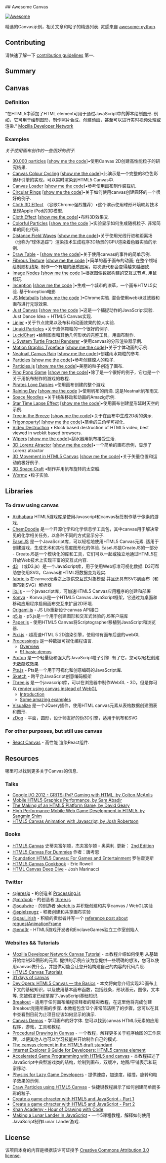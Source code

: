 <div class="github-widget" data-repo="raphamorim/awesome-canvas"></div>
## Awesome Canvas

[![Awesome](https://cdn.rawgit.com/sindresorhus/awesome/d7305f38d29fed78fa85652e3a63e154dd8e8829/media/badge.svg)](https://github.com/sindresorhus/awesome)

 精选的Canvas示例，相关文章和帖子的精选列表.  灵感来自 [awesome-python](https://github.com/vinta/awesome-python).

## Contributing

请快速了解一下 [contribution guidelines](https://github.com/raphamorim/awesome-canvas/blob/master/CONTRIBUTING.md) 第一.

## Summary





## Canvas

### Definition

 “在HTML5中添加了HTML <canvas>  element可用于通过JavaScript中的脚本绘制图形.  例如，它可用于绘制图形，制作照片合成，创建动画，甚至可以进行实时视频处理或渲染.“ [Mozilla Developer Network](https://developer.mozilla.org/en-US/docs/Web/API/Canvas_API)

### Examples

*关于使用画布创作的一些很好的例子.*


* [30.000 particles](http://codepen.io/soulwire/full/Ffvlo) [[show me the code](http://codepen.io/soulwire/pen/Ffvlo)]•使用Canvas 2D创建高性能粒子的研究结果.
* [Canvas Colour Cycling](http://www.effectgames.com/demos/canvascycle/) [[show me the code](http://www.effectgames.com/effect/article.psp.html/joe/Old_School_Color_Cycling_with_HTML5)]•此演示是一个完整的8位色彩循环引擎的实现，可以实时渲染到HTML5 Canvas中.
* [Canvas Loader](http://cssdeck.com/labs/full/4do6cnjm) [[show me the code](http://cssdeck.com/labs/4do6cnjm)]•参考使用画布制作装载机.
* [Circular Rings](http://cssdeck.com/labs/full/zeaklousedit) [[show me the code](http://cssdeck.com/labs/zeaklousedit)]•关于如何使用canvas创建圆环的一个很好的例子.
* [Cloth 3D Effect](http://gyu.que.jp/jscloth/) （谷歌Chrome强烈推荐）•这个演示使用球形环境映射技术呈现Apple iPod的3D模型.
* [Cloth Effect](http://raphamorim.io/canvas-experiments/cloth) [[show me the code](https://github.com/raphamorim/canvas-experiments)]•布料3D效果叉.
* [Colorful Particles](http://raphamorim.io/canvas-experiments/particles) [[show me the code](https://github.com/raphamorim/canvas-experiments) ]•实验显示如何生成随机粒子.  非常简单的同化代码.
* [Distance Field Waves](http://www.kevs3d.co.uk/dev/shaders/distancefield3.html) [[show me the code](https://github.com/kevinroast/webglshaders/blob/master/distancefield3.html)]•关于使用光线行进和距离场（也称为“球体追踪”）渲染技术生成程序3D场景的GPU渲染着色器实验的示例.
* [Draw Table](http://raphamorim.io/canvas-experiments/draw) - [[show me the code](https://github.com/raphamorim/canvas-experiments)]•关于使用canvas的事件的简单示例.
* [Fibrous Texture](http://cssdeck.com/labs/full/fibrous) [[show me the code](http://cssdeck.com/labs/fibrous) ]•简单的基于画布的动画;  在整个领域绘制随机线条.  制作一个有趣的纸质图案，每次迭代都会变得越来越细致.
* [Image Nodes](http://cssdeck.com/labs/full/image-nodes) [[show me the code](http://cssdeck.com/labs/image-nodes) ]•根据图像数据构建的交互式节点.  用鼠标玩.
* [Inception](http://raphamorim.io/canvas-experiments/inception) [[show me the code](https://github.com/raphamorim/canvas-experiments) ]•生成一个城市的潦草，一个画布HTML5实验.  基于Inception电影 
* [JS Metaballs](http://cssdeck.com/labs/full/js-metaballs) [[show me the code](http://cssdeck.com/labs/js-metaballs) ]•Chrome实验.  混合使用webkit过滤器和画布进行元球效果.
* [Just Canvas](http://raphamorim.io/just-canvas/) [[show me the code](https://github.com/raphamorim/just-canvas) ]•这是一个捕捉动作的JavaScript实验.  Just Dance Idea + HTML5 Canvas实现.
* [Linjer](http://lab.hakim.se/linjer/) •关于节点效果以及布料和动画效果的惊人实验.
* [Liquid Particles](http://spielzeugz.de/html5/liquid-particles.html) •关于液体颗粒的一个很好的例子.
* [LucidChart](http://www.lucidchart.com/documents/demo) •绘制图表和其他几何形状的完整工具，用画布制作.
* [L-System Turtle Fractal Renderer](http://www.kevs3d.co.uk/dev/lsystems/) •使用canvas的分形渲染器示例.
* [Motion Graphic Typeface](http://codepen.io/ara_node/full/nuJCG/) [[show me the code](http://codepen.io/ara_node/pen/nuJCG)]•关于字体动画的示例.
* [Neatnait Canvas Rain](http://cssdeck.com/labs/full/neatnait-canvas-rain) [[show me the code](http://cssdeck.com/labs/neatnait-canvas-rain)]•创建雨水颗粒的参考.
* [Particles](http://codepen.io/pixelgrid/full/ECrKd) [[show me the code](http://codepen.io/pixelgrid/pen/ECrKd)]•参考创建惊人的粒子.
* [Particles.js](http://codepen.io/VincentGarreau/full/pnlso/) [[show me the code](http://codepen.io/VincentGarreau/pen/pnlso)]•美丽的粒子创造了画布.
* [Ping Pong Game](http://cssdeck.com/labs/full/ping-pong-game-tutorial-with-html5-canvas-and-sounds) [[show me the code](http://cssdeck.com/labs/ping-pong-game-tutorial-with-html5-canvas-and-sounds)]•除了是一个很好的例子，它也是一个关于用帆布制作的游戏的教程.
* [Pirates Love Daisies](http://www.pirateslovedaisies.com/) •使用画布创建的整个游戏
* [Raining Day](http://raphamorim.io/raining-day/) [[show me the code](https://github.com/raphamorim/canvas-experiments) ]•使用帆布的雨滴.  这是Neatnait帆布雨叉.
* [Space Noodles](http://www.spielzeugz.de/html5/space-noodles/) •关于线条移动和动画的Amazig示例.
* [Star Time Lapse Effect](https://fralonra.github.io/star-time-lapse/demo/) [[show me the code](https://github.com/fralonra/star-time-lapse)]•使用画布创建星形延时天空的示例.
* [Tree in the Breeze](http://cssdeck.com/labs/full/fjqj6ifd) [[show me the code](http://cssdeck.com/labs/fjqj6ifd)]•关于在画布中生成2D树的演示.
* [Trigonoparty!](https://ramesaliyev.com/trigonoparty) [[show me the code](https://github.com/ramesaliyev/trigonoparty)]•简单的三角学可视化.
* [Video Destruction](http://www.craftymind.com/factory/html5video/CanvasVideo.html) • Block based destruction of HTML5 video, best viewed in webkit based browsers.
* [Wipers](http://cssdeck.com/labs/full/oluh99m6) [[show me the code](http://cssdeck.com/labs/oluh99m6)]•刮水器用帆布接受生活.
* [3D Lorenz Atractor](http://cssdeck.com/labs/full/3d-lorenz-atractor) [[show me the code](http://cssdeck.com/labs/3d-lorenz-atractor)]•一个简单的画布示例，显示了Lorenz atractor
* [3D Movement in HTML5 Canvas](http://cssdeck.com/labs/full/xtunjekt) [[show me the code](http://cssdeck.com/labs/xtunjekt)]•关于矢量位置和运动的极好例子.
* [3D Space Craft](http://07055944295.com/solvalou.php) •制作并用帆布旋转的太空船.
* [Wormz](https://www.chromeexperiments.com/experiment/wormz) •粒子实验.


## Libraries

### To draw using canvas

- [Akihabara](http://www.kesiev.com/akihabara/) HTML5游戏库是使用Javascript和canvas标签制作基于像素的游戏.
- [ChemDoodle](http://web.chemdoodle.com/) 是一个开源化学和化学信息学工具包，其中canvas用于解决常见的化学相关任务，以各种不同的方式显示分子.
- [EaselJS](https://createjs.com/easeljs)  是一个JavaScript库，可以轻松地使用HTML5 Canvas元素.  适用于创建游戏，生成艺术和其他高度图形化的体验.  EaselJS是CreateJS的一部分 -  CreateJS是一个模块化的库和工具，它们可以一起或独立地通过HTML5在开放Web技术上实现丰富的交互式内容.
- [d3](https://github.com/d3/d3)  （或D3.js）是一个JavaScript库，用于使用Web标准可视化数据.  D3可帮助您使用SVG，Canvas和HTML将数据变为现实.
- [fabric.js](http://fabricjs.com) 在canvas元素之上提供交互式对象模型
并且还具有SVG到画布（和画布到SVG）解析器
- [iio.js](https://github.com/iioinc/iio.js) - 一个javascript库，可加速HTML5 Canvas应用程序的创建和部署
- [Konva](https://github.com/konvajs/konva) -  Konva.js是一个HTML5 Canvas JavaScript框架，它通过为桌面和移动应用程序启用画布交互来扩展2D环境. 
- [Origami.js](https://github.com/raphamorim/origami.js) -  JS Lib重新设计canvas API接口
- [p5.js](https://p5js.org) -  p5.js是一个用于创建图形和交互式体验的JS客户端库
- [Paper.js](https://github.com/paperjs/paper.js) - 使用HTML5 Canvas将Scriptographer移植到JavaScript和浏览器.
- [Pixi.js](http://www.pixijs.com) - 超高速HTML 5 2D渲染引擎，使用带有画布后退的webGL
- [Processingjs](http://ejohn.org/blog/processingjs/) 是一种数据可视化编程语言.
    - [Overview](http://ejohn.org/blog/overview-of-processing/)
    - [91 basic demos](http://ejohn.org/apps/processing.js/examples/basic/)
- [Proton](https://github.com/a-jie/Proton)  是一个轻量级和强大的JavaScript粒子引擎.  有了它，您可以轻松创建无数酷炫效果 
- [Pts.js](https://ptsjs.org) -  Pts是一个用于可视化和创意编码的JavaScript库.
- [Sketch](https://github.com/soulwire/sketch.js) - 跨平台JavaScript创意编码框架
- [Three.js](http://threejs.org/) 是一个javascript库，可以在浏览器中制作WebGL  -  3D，但是你可以 [render using canvas instead of WebGL](http://threejs.org/docs/#Reference/Renderers/CanvasRenderer)
    - [Introduction](http://threejs.org/docs/#Manual/Introduction/Creating_a_scene)
    - [Some amazing examples](http://threejs.org/examples/)
- [Visualize](https://github.com/filamentgroup/jQuery-Visualize) 是一个JQuery插件，使用HTML canvas元素从表格数据创建图表和图形.
- [zDog](https://github.com/metafizzy/zdog) - 平面，圆形，设计师友好的伪3D引擎，适用于帆布和SVG

### For other purposes, but still use canvas
- [React Canvas](https://github.com/Flipboard/react-canvas)   - 高性能 <canvas>  渲染React组件.


## Resources

哪里可以找到更多关于Canvas的信息.

### Talks

- [Google I/O 2012 - GRITS: PvP Gaming with HTML, by Colton McAnlis](https://www.youtube.com/watch?v=Prkyd5n0P7k)
- [Mobile HTML5 Graphics Performance, by Sam Abadir](https://www.youtube.com/watch?v=_fBRJgH_c1s)
- [The Making of an HTML5 Platform Game, by David Geary](https://www.youtube.com/watch?v=S256vAqGY6c)
- [High Performance Mobile Web Game Development in HTML5, by Sangmin Shim](https://www.youtube.com/watch?v=T8OCEqM7mqU)
- [HTML5 Canvas Animation with Javascript, by Josh Robertson](https://www.youtube.com/watch?v=sLt9WeyGVEQ)


### Books

- [HTML5 Canvas](http://shop.oreilly.com/product/0636920013327.do)  史蒂夫富尔顿，杰夫富尔顿 - 奥莱利.  更新： [2nd Edition](http://shop.oreilly.com/product/0636920026266.do)
- [HTML5 Canvas For Dummies](http://www.amazon.com/HTML5-Canvas-For-Dummies-Cowan/dp/1118385357) 作者：唐考恩
- [Foundation HTML5 Canvas: For Games and Entertainment](http://www.amazon.com/gp/product/1430232919/ref=as_li_qf_sp_asin_il_tl?ie=UTF8&tag=rawkes-20&linkCode=as2&camp=1789&creative=9325&creativeASIN=1430232919) 罗伯霍克斯
- [HTML5 Canvas Cookbook](https://www.packtpub.com/web-development/html5-canvas-cookbook) -  Eric Rowell
- [HTML Canvas Deep Dive](http://joshondesign.com/p/books/canvasdeepdive/title.html) -  Josh Marinacci

### Twitter

* [@jeresig](https://twitter.com/jeresig) - 的创造者 [Processing.js](https://github.com/jeresig/processing-js)
* [@mrdoob](https://twitter.com/mrdoob) - 的创造者 [three.js](https://github.com/mrdoob/three.js)
* [@soulwire](https://twitter.com/soulwire) - 的创造者 [sketch.js](https://github.com/soulwire/sketch.js) 并积极创建和共享canvas / WebGL实验
* [@spielzeugz](https://twitter.com/spielzeugz) - 积极创建和共享画布实验
* [@paul_irish](https://twitter.com/paul_irish) - 积极的贡献者并写一个 [reference post about requestAnimationFrame](http://www.paulirish.com/2011/requestanimationframe-for-smart-animating/)
* [@end3r](https://twitter.com/end3r) -  HTML5游戏开发者和EnclaveGames独立工作室创始人

### Websites && Tutorials

- [Mozilla Developer Network Canvas Tutorial](https://developer.mozilla.org/en-US/docs/Web/API/Canvas_API/Tutorial)   - 本教程介绍如何使用 <canvas>  从基础开始绘制2D图形的元素.  提供的示例应该为您提供一些明确的想法，您可以使用canvas做什么，并提供可能会让您开始构建自己的内容的代码片段.
- [HTML5 Canvas Tutorials](http://www.html5canvastutorials.com/)
- [31 days of canvas](http://creativejs.com/2011/08/31-days-of-canvas-tutorials/)
- [Dev.Opera: HTML5 Canvas — the Basics](https://dev.opera.com/articles/html5-canvas-basics/)   - 本文将向您介绍实现2D画布上下文的基础知识，以及使用基本画布函数，包括线条，形状基元，图像，文本等.  您被假定已经掌握了JavaScript基础知识.
- [Breakout](http://billmill.org/static/canvastutorial/)   - 适用于任何画布编程崇拜者的精彩教程，在这里他将完成创建Breakout克隆所需的步骤.  本教程包含12个非常简洁明了的步骤，您可以在其中查看到目前为止项目应该如何显示的演示.
- [Canvas Demos](http://www.canvasdemos.com/)   - 学习画布的好字体.  您可以找到canvas HTML5元素的应用程序，游戏，工具和教程.
- [Procedural Drawing in Canvas](http://acko.net/blog/js1k-demo-the-making-of/) - 一个教程，解释更多关于程序绘图的工作原理，以便其他人也可以学习技能并开始制作自己的模式.
- [The canvas element in the HTML5 draft standard](https://html.spec.whatwg.org/multipage/scripting.html#the-canvas-element)
- [Internet Explorer 9 Guide for Developers: HTML5 canvas element](https://msdn.microsoft.com/en-us/ie/hh410106#_HTML5_canvas)
- [Accelerated Game Programming with HTML5 and canvas](http://www.felinesoft.com/blog/index.php/2010/09/accelerated-game-programming-with-html5-and-canvas/) - 本教程描述了JavaScript中典型游戏类的结构，绘制到画布，双缓冲，地图/平铺表示和玩家移动.
- [Physics for Lazy Game Developers](http://labs.skookum.com/demos/barcampclt_physics/) - 提供速度，加速度，碰撞，旋转和粒子效果的示例.
- [Draw Particles using HTML5 Canvas](https://medium.com/@raphamorim/draw-particles-using-html5-canvas-6151ab214f7a) - 快捷键教程展示了如何创建简单而多彩的粒子.
- [Create a game chracter with HTML5 and JavaScript - Part 1](http://www.williammalone.com/articles/create-html5-canvas-javascript-game-character/1/)
- [Create a game chracter with HTML5 and JavaScript - Part 2](http://www.williammalone.com/articles/create-html5-canvas-javascript-game-character/2/)
- [Khan Academy - Hour of Drawing with Code](https://www.khanacademy.org/computing/hour-of-code/hour-of-code-tutorial/v/welcome-hour-of-code)
- [Making a Lunar Lander in JavaScript](http://students.cs.ucl.ac.uk/schoolslab/projects/HT5) - 一个5课程教程，解释如何使用JavaScript制作Lunar Lander游戏.

## License

该项目本身的内容是根据该许可证授予 [Creative Commons Attribution 3.0 license](http://creativecommons.org/licenses/by/3.0/us/deed.en_US).

